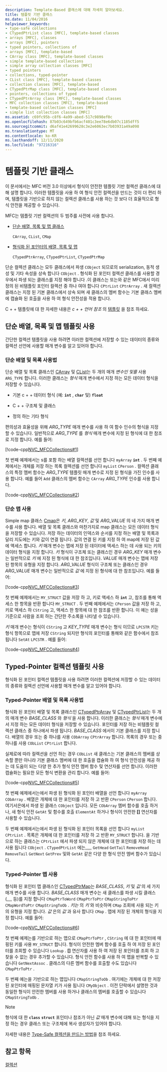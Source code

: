 ```yaml
---
description: Template-Based 클래스에 대해 자세히 알아보세요.
title: 템플릿 기반 클래스
ms.date: 11/04/2016
helpviewer_keywords:
- type-safe collections
- CTypedPtrList class [MFC], template-based classes
- arrays [MFC], classes
- arrays [MFC], pointers
- typed pointers, collections of
- arrays [MFC], template-based
- CArray class [MFC], template-based classes
- simple template-based collections
- simple array collection classes [MFC]
- typed pointers
- collections, typed-pointer
- CList class [MFC], template-based classes
- collection classes [MFC], template-based
- CTypedPtrMap class [MFC], template-based classes
- pointers, collections of typed
- CTypedPtrArray class [MFC], template-based classes
- MFC collection classes [MFC], template-based
- template-based collection classes [MFC]
- simple list collection classes [MFC]
ms.assetid: c69fc95b-c8f6-4a99-abed-517c9898ef0c
ms.openlocfilehash: 87b03c649bfb6acf401c3ee78e6db07c1185dff5
ms.sourcegitcommit: d6af41e42699628c3e2e6063ec7b03931a49a098
ms.translationtype: MT
ms.contentlocale: ko-KR
ms.lasthandoff: 12/11/2020
ms.locfileid: "97216316"
---
```

# <a name="template-based-classes"></a>템플릿 기반 클래스

이 문서에서는 MFC 버전 3.0 이상에서 형식이 안전한 템플릿 기반 컬렉션 클래스에 대해 설명 합니다. 이러한 템플릿을 사용 하 여 형식 안전 컬렉션을 만드는 것이 더 편리 하며, 템플릿을 기반으로 하지 않는 컬렉션 클래스를 사용 하는 것 보다 더 효율적으로 형식 안전을 제공할 수 있습니다.

MFC는 템플릿 기반 컬렉션의 두 범주를 사전에 사용 합니다.

- [단순 배열, 목록 및 맵 클래스](#_core_using_simple_array.2c_.list.2c_.and_map_templates)

   `CArray`, `CList`, `CMap`

- [형식화 된 포인터의 배열, 목록 및 맵](#_core_using_typed.2d.pointer_collection_templates)

   `CTypedPtrArray`, `CTypedPtrList`, `CTypedPtrMap`

단순 컬렉션 클래스는 모두 클래스에서 파생 `CObject` 되므로의 serialization, 동적 생성 및 기타 속성을 상속 합니다 `CObject` . 형식화 된 포인터 컬렉션 클래스를 사용할 경우에서 파생 되는 클래스를 지정 해야 합니다 .이 클래스는 또는와 같은 MFC에서 미리 정의 된 비템플릿 포인터 컬렉션 중 하나 여야 합니다 `CPtrList` `CPtrArray` . 새 컬렉션 클래스는 지정 된 기본 클래스에서 상속 되며 새 클래스의 멤버 함수는 기본 클래스 멤버에 캡슐화 된 호출을 사용 하 여 형식 안전성을 적용 합니다.

C + + 템플릿에 대 한 자세한 내용은 *c + + 언어 참조* 의 [템플릿](../cpp/templates-cpp.md) 을 참조 하세요.

## <a name="using-simple-array-list-and-map-templates"></a><a name="_core_using_simple_array.2c_.list.2c_.and_map_templates"></a> 단순 배열, 목록 및 맵 템플릿 사용

간단한 컬렉션 템플릿을 사용 하려면 이러한 컬렉션에 저장할 수 있는 데이터의 종류와 컬렉션 선언에 사용할 매개 변수를 알고 있어야 합니다.

### <a name="simple-array-and-list-usage"></a><a name="_core_simple_array_and_list_usage"></a> 단순 배열 및 목록 사용법

단순 배열 및 목록 클래스인 [CArray](../mfc/reference/carray-class.md) 및 [CList](../mfc/reference/clist-class.md)는 두 개의 매개 *변수인 및를* 사용 `ARG_TYPE` 합니다. 이러한 클래스는 *형식* 매개 변수에서 지정 하는 모든 데이터 형식을 저장할 수 있습니다.

- 기본 c + + 데이터 형식 (예: **`int`** , **`char`** 및) **`float`**

- C + + 구조체 및 클래스

- 정의 하는 기타 형식

편의성과 효율성을 위해 *ARG_TYPE* 매개 변수를 사용 하 여 함수 인수의 형식을 지정할 수 있습니다. 일반적으로 *ARG_TYPE* 를 *형식* 매개 변수에 지정 된 형식에 대 한 참조로 지정 합니다. 예를 들어:

[!code-cpp[NVC_MFCCollections#1](../mfc/codesnippet/cpp/template-based-classes_1.cpp)]

첫 번째 예제에서는 s를 포함 하는 배열 컬렉션를 선언 합니다 `myArray` **`int`** . 두 번째 예제에서는 개체를 저장 하는 목록 컬렉션를 선언 합니다 `myList` `CPerson` . 컬렉션 클래스의 특정 멤버 함수는 *ARG_TYPE* 템플릿 매개 변수로 지정 된 형식을 가진 인수를 사용 합니다. 예를 들어 `Add` 클래스의 멤버 함수는 `CArray` *ARG_TYPE* 인수를 사용 합니다.

[!code-cpp[NVC_MFCCollections#2](../mfc/codesnippet/cpp/template-based-classes_2.cpp)]

### <a name="simple-map-usage"></a><a name="_core_simple_map_usage"></a> 단순 맵 사용

Simple map 클래스 [Cmap](../mfc/reference/cmap-class.md)은 *키*, *ARG_KEY*, *값* 및 *ARG_VALUE* 의 네 가지 매개 변수를 사용 합니다. 배열 및 목록 클래스와 마찬가지로 map 클래스는 모든 데이터 형식을 저장할 수 있습니다. 저장 하는 데이터의 인덱스와 순서를 지정 하는 배열 및 목록과 달리 지도에는 키와 값이 연결 됩니다. 값의 연결 된 키를 지정 하 여 map에 저장 된 값에 액세스 합니다. *키* 매개 변수는 맵에 저장 된 데이터에 액세스 하는 데 사용 되는 키의 데이터 형식을 지정 합니다. *키* 형식이 구조체 또는 클래스인 경우 *ARG_KEY* 매개 변수는 일반적으로 *키* 에 지정 된 형식에 대 한 참조입니다. *VALUE* 매개 변수는 맵에 저장 된 항목의 유형을 지정 합니다. *ARG_VALUE* 형식이 구조체 또는 클래스인 경우 *ARG_VALUE* 매개 변수는 일반적으로 *값* 에 지정 된 형식에 대 한 참조입니다. 예를 들어:

[!code-cpp[NVC_MFCCollections#3](../mfc/codesnippet/cpp/template-based-classes_3.cpp)]

첫 번째 예제에서는 `MY_STRUCT` 값을 저장 하 고, 키로 액세스 하 **`int`** 고, 참조를 통해 액세스 한 항목을 반환 합니다 `MY_STRUCT` . 두 번째 예제에서는 `CPerson` 값을 저장 하 고, 키로 액세스 하 `CString` 고, 액세스 한 항목에 대 한 참조를 반환 합니다. 이 예는 성을 기준으로 사람을 조회 하는 간단한 주소록을 나타낼 수 있습니다.

*키* 매개 변수는 형식이 `CString` 고 *KEY_TYPE* 매개 변수는 형식 이므로 `LPCSTR` 키는 형식 항목으로 맵에 저장 `CString` 되지만 형식의 포인터를 통해와 같은 함수에서 참조 됩니다 `SetAt` `LPCSTR` . 예를 들어:

[!code-cpp[NVC_MFCCollections#4](../mfc/codesnippet/cpp/template-based-classes_4.cpp)]

## <a name="using-typed-pointer-collection-templates"></a><a name="_core_using_typed.2d.pointer_collection_templates"></a> Typed-Pointer 컬렉션 템플릿 사용

형식화 된 포인터 컬렉션 템플릿을 사용 하려면 이러한 컬렉션에 저장할 수 있는 데이터의 종류와 컬렉션 선언에 사용할 매개 변수를 알고 있어야 합니다.

### <a name="typed-pointer-array-and-list-usage"></a><a name="_core_typed.2d.pointer_array_and_list_usage"></a> Typed-Pointer 배열 및 목록 사용법

형식화 된 포인터 배열 및 목록 클래스인 [CTypedPtrArray](../mfc/reference/ctypedptrarray-class.md) 및 [CTypedPtrList](../mfc/reference/ctypedptrlist-class.md)는 두 개의 매개 변수 *BASE_CLASS* 와 *형식* 을 사용 합니다. 이러한 클래스는 *형식* 매개 변수에서 지정 하는 모든 데이터 형식을 저장할 수 있습니다. 포인터를 저장 하는 비템플릿 컬렉션 클래스 중 하나에서 파생 됩니다. *BASE_CLASS* 에서이 기본 클래스를 지정 합니다. 배열의 경우 또는 중 하나를 사용 `CObArray` `CPtrArray` 합니다. 목록의 경우 또는 중 하나를 사용 `CObList` `CPtrList` 합니다.

실제로에 따라 컬렉션을 선언 하는 경우 `CObList` 새 클래스는 기본 클래스의 멤버를 상속할 뿐만 아니라 기본 클래스 멤버에 대 한 호출을 캡슐화 하 여 형식 안전성을 제공 하는 데 도움이 되는 다양 한 추가 형식 안전 멤버 함수 및 연산자를 선언 합니다. 이러한 캡슐화는 필요한 모든 형식 변환을 관리 합니다. 예를 들어:

[!code-cpp[NVC_MFCCollections#5](../mfc/codesnippet/cpp/template-based-classes_5.cpp)]

첫 번째 예제에서는에서 파생 된 형식화 된 포인터 배열을 선언 합니다 `myArray` `CObArray` . 배열은 개체에 대 한 포인터를 저장 하 고 반환 `CPerson` `CPerson` 합니다. 여기서은에서 파생 된 클래스 `CObject` 입니다. 모든 `CObArray` 멤버 함수를 호출 하거나, 새 형식 안전 `GetAt` 및 함수를 호출 `ElementAt` 하거나 형식이 안전한 **[]** 연산자를 사용할 수 있습니다.

두 번째 예제에서는에서 파생 된 형식화 된 포인터 목록을 선언 합니다 `myList` `CPtrList` . 목록은 개체에 대 한 포인터를 저장 하 고 반환 `MY_STRUCT` 합니다. 을 기반으로 하는 클래스는 `CPtrList` 에서 파생 되지 않은 개체에 대 한 포인터를 저장 하는 데 사용 됩니다 `CObject` . `CTypedPtrList` 에는,,,,, `GetHead` `GetTail` `RemoveHead` `RemoveTail` `GetNext` `GetPrev` 및와 `GetAt` 같은 다양 한 형식 안전 멤버 함수가 있습니다.

### <a name="typed-pointer-map-usage"></a><a name="_core_typed.2d.pointer_map_usage"></a> Typed-Pointer 맵 사용

형식화 된 포인터 맵 클래스인 [CTypedPtrMap](../mfc/reference/ctypedptrmap-class.md)는 *BASE_CLASS*, *키* 및 *값* 의 세 가지 매개 변수를 사용 합니다. *BASE_CLASS* 매개 변수는 새 클래스를 파생 시킬 클래스 (,,,, 등)를 지정 합니다 `CMapPtrToWord` `CMapPtrToPtr` `CMapStringToPtr` `CMapWordToPtr` `CMapStringToOb` . *키는* 의 *키* 와 비슷하며 `CMap` 조회에 사용 되는 키의 유형을 지정 합니다. *값* 은의 *값* 과 유사 합니다 `CMap` . 맵에 저장 된 개체의 형식을 지정 합니다. 예를 들어:

[!code-cpp[NVC_MFCCollections#6](../mfc/codesnippet/cpp/template-based-classes_6.cpp)]

첫 번째 예제는를 기반으로 하는 맵으로 `CMapPtrToPtr` , `CString` 에 대 한 포인터에 매핑된 키를 사용 `MY_STRUCT` 합니다. 형식이 안전한 멤버 함수를 호출 하 여 저장 된 포인터를 조회할 수 있습니다 `Lookup` . **[]** 연산자를 사용 하 여 저장 된 포인터를 조회 하 고 찾을 수 없는 경우 추가할 수 있습니다. 형식 안전 함수를 사용 하 여 맵을 반복할 수 있습니다 `GetNextAssoc` . 클래스의 다른 멤버 함수를 호출할 수도 있습니다 `CMapPtrToPtr` .

두 번째 예는을 기반으로 하는 맵입니다 `CMapStringToOb` . 여기에는 개체에 대 한 저장 된 포인터에 매핑된 문자열 키가 사용 됩니다 `CMyObject` . 이전 단락에서 설명한 것과 동일한 형식이 안전한 멤버를 사용 하거나 클래스의 멤버를 호출할 수 있습니다 `CMapStringToOb` .

> [!NOTE]
> 형식에 대 한 **`class`** **`struct`** 포인터나 참조가 아닌 *값* 매개 변수에 대해 또는 형식을 지정 하는 경우 클래스 또는 구조체에 복사 생성자가 있어야 합니다.

자세한 내용은 [Type-Safe 컬렉션을 만드는 방법](../mfc/how-to-make-a-type-safe-collection.md)을 참조 하세요.

## <a name="see-also"></a>참고 항목

[컬렉션](../mfc/collections.md)
